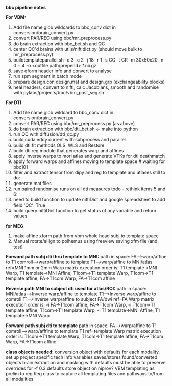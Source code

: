 **bbc pipeline notes**

**For VBM:**
1. Add file name glob wildcards to bbc_conv dict in conversion/brain_convert.py
2. convert PAR/REC using bbc/mr_preprocess.py
3. do brain extraction with bbc_bet.sh and QC
4. center QC'd brains with utils/niftidict.py (should move bulk to mr_preprocess.py)
5. buildtemplateparallel.sh -d 3 -c 2 -j 18 -r 1 -s CC -t GR -m 30x50x20 -n 0 -i 4 -o <outfile path/prepend> *.nii.gz
6. save qform header info and convert to analyse
7. run spm segment in batch mode
8. prepare design.con design.mat and design.grp (exchangeability blocks)
9. heal headers, convert to nifti, calc Jacobians, smooth and randomise with pylabs/projects/bbc/vbm_post_seg.sh

**For DTI**
1. Add file name glob wildcard to bbc_conv dict in conversion/brain_convert.py
2. convert PAR/REC using bbc/mr_preprocess.py (as above)
3. do brain extraction with bbc/dti_bet.sh <- make into python
4. run QC with diffusion/dti_qc.py
5. build cuda eddy current with subprocess and parallel
6. build dti fit methods OLS, WLS and Restore
7. build dti reg module that generates warp and affines
8. apply inverse warps to mori atlas and generate VTKs for dti deathmatch
8. apply forward warps and affines moving to template space # waiting for bbc101
9. filter and extract tensor from dipy and reg to template and atlases
still to do:
10. generate mat files
11. run paired randomise runs on all dti measures
todo - rethink items 5 and 6:
5. need to build function to update niftiDict and google spreadsheet to add field 'QC': True
6. build query niftiDict function to get status of any variable and return values

**for MEG**
1. make affine xform path from vbm whole head subj to template space
2. Manual rotate/allign to polhemus using freeview saving xfm file (and test)

**Forward path subj dti thru template to MNI:**
path in space:
FA-->warp/affine to T1 comroll-->warp/afffine to template T1-->warp/affine to MNI/atlas
ref=MNI 1mm or 2mm
Warp matrix execution order is:
T1 template->MNI Warp, T1 template->MNI Affine, T1com->T1 template Warp, T1com->T1 template affine, FA->T1com Warp, FA->T1com affine

**Reverse path MNI to subject dti used for atlas/ROI:**
path in space:
MNI/atlas-->Inverse warp/affine to template T1-->Inverse warp/affine to comroll T1-->Inverse warp/affine to subject FA/dwi
ref=FA
Warp matrix execution order is:
-i FA->T1com affine, FA->T1com Warp, -i T1com->T1 template affine, T1com->T1 template Warp, -i T1 template->MNI Affine, T1 template->MNI Warp

**Forward path subj dti to template**
path in space:
FA-->warp/affine to T1 comroll-->warp/afffine to template T1
ref=template
Warp matrix execution order is:
T1com->T1 template Warp, T1com->T1 template affine, FA->T1com Warp, FA->T1com affine

**class objects needed:**
conversion object with defaults for each modality.
    set up project specific tech info variables
    saves/stores found/converted objects
brain extraction and masking with defaults
    must be able to preserve overrides for -f 0.3 defaults
    store object on niprov?
VBM templating as prelim to reg
Reg class to capture all templating files and pathways to/from all modalities